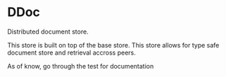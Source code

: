 # DDoc

Distributed document store.

This store is built on top of the base store. This store allows for type safe document store and retrieval accross peers. 

As of know, go through the test for documentation